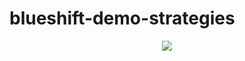 # blueshift-demo-strategies

<div style="text-align:center">
<a href="https://quantra-blueshift.quantinsti.com/">
  <img src="https://quantra-blueshift.quantinsti.com/static/img/landing/blueshift-logo.png">
</a>
</div>
